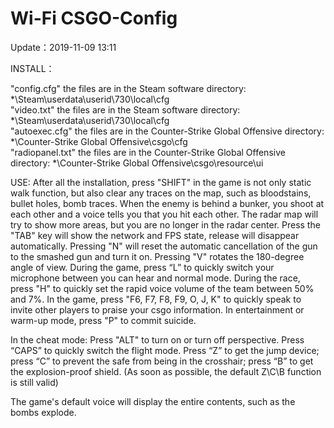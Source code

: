 # Wi-Fi CSGO-Config
Update：2019-11-09 13:11

INSTALL：

"config.cfg" the files are in the Steam software directory: *\Steam\userdata\userid\730\local\cfg\
"video.txt" the files are in the Steam software directory: *\Steam\userdata\userid\730\local\cfg\
"autoexec.cfg" the files are in the Counter-Strike Global Offensive directory: *\Counter-Strike Global Offensive\csgo\cfg\
"radiopanel.txt" the files are in the Counter-Strike Global Offensive directory: *\Counter-Strike Global Offensive\csgo\resource\ui

USE:
After all the installation, press "SHIFT" in the game is not only static walk function, but also clear any traces on the map, such as bloodstains, bullet holes, bomb traces.
When the enemy is behind a bunker, you shoot at each other and a voice tells you that you hit each other.
The radar map will try to show more areas, but you are no longer in the radar center.
Press the "TAB" key will show the network and FPS state, release will disappear automatically.
Pressing "N" will reset the automatic cancellation of the gun to the smashed gun and turn it on. Pressing "V" rotates the 180-degree angle of view.
During the game, press “L” to quickly switch your microphone between you can hear and normal mode.
During the race, press "H" to quickly set the rapid voice volume of the team between 50% and 7%.
In the game, press "F6, F7, F8, F9, O, J, K" to quickly speak to invite other players to praise your csgo information.
In entertainment or warm-up mode, press "P" to commit suicide.

In the cheat mode:
Press "ALT" to turn on or turn off perspective.
Press “CAPS” to quickly switch the flight mode.
Press “Z” to get the jump device; press “C” to prevent the safe from being in the crosshair; press “B” to get the explosion-proof shield. (As soon as possible, the default Z\C\B function is still valid)

The game's default voice will display the entire contents, such as the bombs explode.
